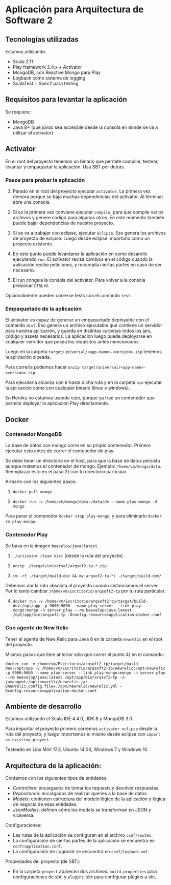 # Aplicación para Arquitectura de Software 2

## Tecnologías utilizadas

Estamos utilizando:
- Scala 2.11
- Play framework 2.4.x + Activator
- MongoDB, con Reactive Mongo para Play
- Logback como sistema de logging
- ScalaTest + Spec2 para testing

## Requisitos para levantar la aplicación

Se requiere:
- MongoDB
- Java 8+ (que *javac* sea accesible desde la consola en donde se va a utilizar el activator)

## Activator

En el root del proyecto tenemos un binario que permite compilar, testear, levantar y empaquetar la aplicación. Usa SBT por detrás.

### Pasos para probar la aplicación

1) Parado en el root del proyecto ejecutar `activator`. La primera vez demora porque se baja muchas dependencias del activator. Al terminar abre una consola.

2) Si es la primera vez conviene ejecutar `compile`, para que compile varios archivos y genere código para algunos otros. En este momento también puede bajar dependencias de nuestro proyecto.

3) Si se va a trabajar con eclipse, ejecutar `eclipse`. Eso genera los archivos de proyecto de eclipse. Luego desde eclipse importarlo como un proyecto existente.

4) En este punto puede levantarse la aplicación en como desarollo ejecutando `run`. El activator revisa cambios en el código cuando la aplicación recibe peticiones, y recompila ciertas partes en caso de ser necesario.

5) El run congela la consola del activator. Para volver a la consola presionar `CTRL+D`.

Opcionalmente pueden correrse tests con el comando `test`.

### Empaquetado de la aplicación

El activator es capaz de generar un empaquetado deployable con el comando `dist`. Eso genera un archivo ejecutable que contiene un servidor para nuestra aplicación, y guarda en distintas carpetas todos los jars, código y assets necesarios. La aplicación luego puede deployarse en cualquier servidor que posea los requisitos antes mencionados.

Luego en la carpeta `target/universal/<app-name>-<version>.zip` tenemos la aplicación zipeada.

Para correrla podemos hacer `unzip target/universal/<app-name>-<version>.zip`.

Para ejecutarla alcanza con ir hasta dicha ruta y en la carpeta `bin` ejecutar la aplicación como con cualquier binario (linux o windows).

En Heroku no estamos usando esto, porque ya trae un contenedor que permite deployar la aplicación Play directamente.

## Docker

### Contenedor MongoDB

La base de datos con mongo corre en su propio contenedor. Primero ejecutar esto antes de correr el contenedor de play.

Se debe tener un directorio en el host, para que la base de datos persista aunque matemos el contenedor de mongo. Ejemplo:
`/home/vm/mongo/data`. Reemplazar esto en el paso 2) con tu directorio particular.

Armarlo con los siguientes pasos:

1) `docker pull mongo`

2) `docker run -v /home/vm/mongo/data:/data/db --name play-mongo -d mongo`

Para parar el contenedor `docker stop play-mongo`, y para eliminarlo `docker rm play-mongo`.

### Contenedor Play

Se basa en la imagen `beevelop/java:latest`.

1) `./activator clean dist` (desde la ruta del proyecto).

2) `unzip ./target/universal/arqsof2-tp-*.zip`

3) `rm -rf ./target/build-dev && mv arqsof2-tp-*/ ./target/build-dev/`

Debemos dar la ruta absoluta al proyecto cuando instanciamos el server. Por lo tanto cambiar `/home/vm/Escritorio/arqsoft2-tp` por tu ruta particular.

4) `docker run -v /home/vm/Escritorio/arqsoft2-tp/target/build-dev:/opt/app -p 9000:9000 --name play-server --link play-mongo:mongo -h server.play --rm beevelop/java:latest /opt/app/bin/arqsof2-tp -Dconfig.resource=application-docker.conf`

### Con agente de New Relic

Tener el agente de New Relic para Java 8 en la carpeta `newrelic` en el root del proyecto.

Mismos pasos que item anterior sólo que correr el punto 4) en el comando:

`docker run -v /home/vm/Escritorio/arqsoft2-tp/target/build-dev:/opt/app -v /home/vm/Escritorio/arqsoft2-tp/newrelic:/opt/newrelic -p 9000:9000 --name play-server --link play-mongo:mongo -h server.play --rm beevelop/java:latest /opt/app/bin/arqsof2-tp -J-javaagent:/opt/newrelic/newrelic.jar -Dnewrelic.config.file=./opt/newrelic/newrelic.yml -Dconfig.resource=application-docker.conf`

## Ambiente de desarrollo

Estamos utilizando el Scala IDE 4.4.0, JDK 8 y MongoDB 3.0.

Para importar el proyecto primero corremos `activator eclipse` desde la ruta del proyecto, y luego importamos el mismo desde eclipse con `import as existing proyect`.

Testeado en Linx Mint 17.3, Ubuntu 14.04, Windows 7 y Windows 10.

## Arquitectura de la aplicación:

Contamos con los siguientes tipos de entidades:
- *Controllers*: encargados de tomar los requests y devolver respuestas.
- *Repositories*: encargados de realizar queries a la base de datos.
- *Models*: contienen estructura del modelo lógico de la aplicación y lógica de negocio de esas entidades.
- *JsonModels*: definen cómo los models se transforman en JSON y viceversa.

Configuraciones:
- Las rutas de la aplicación se configuran en el archivo `conf/routes`.
- La configuración de ciertas partes de la aplicación se encuentra en `conf/application.conf`.
- La configuración de *Logback* se encuentra en `conf/logback.xml`.

Propiedades del proyecto (de SBT):
- En la carpeta `proyect` aparecen dos archivos: `build.properties` para configuraciones de sbt, y `plugins.sbt` para configurar plugins a sbt.
